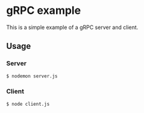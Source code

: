 # gRPC example

This is a simple example of a gRPC server and client.

## Usage

### Server

```bash
$ nodemon server.js
```

### Client

```bash
$ node client.js
```